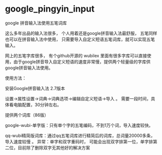 # google_pingyin_input
google 拼音输入法使用五笔词库

这么多年出品的输入法很多， 个人用着还是google拼音输入法最舒服， 五笔同样也可以在拼音输入法中使用， 只需要导入自定义短语五笔词库，就可以实现五笔输入。

网上的五笔字库很多， 有个github开源的 wubilex 里面有很多字库可以直接使用，由于google拼音导入自定义短语的速度非常慢，提供两个轻量级的字库供google拼音输入法使用。

使用方法：

安装Google拼音输入法 2.7版本

设置->属性设置->词典->词典选项->编辑自定义短语->导入 。 需要一段时间，具体看电脑配置，30分钟左右。


提供两个词库（86版）

google-wubi-单字版：只有单个字的五笔编码，不到1万个词，导入速度较快。


qq-wubi精简版词库：通过qq五笔词库进行精简后的词库，总词量20000多条，导入速度较慢 。 异常：单字和双字重码时， 可能会出现双字排第一位，单字排第二位，目前除了删除双字无其他好的解决方案
